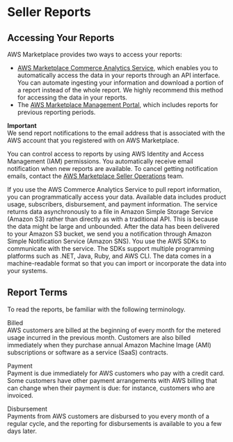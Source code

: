# Seller Reports<a name="Reporting"></a>

## Accessing Your Reports<a name="accessing-your-reports"></a>

 AWS Marketplace provides two ways to access your reports:
+ [AWS Marketplace Commerce Analytics Service](commerce-analytics-service.md), which enables you to automatically access the data in your reports through an API interface\. You can automate ingesting your information and download a portion of a report instead of the whole report\. We highly recommend this method for accessing the data in your reports\. 
+ The [AWS Marketplace Management Portal](https://aws.amazon.com/marketplace/management/reports/), which includes reports for previous reporting periods\. 

**Important**  
 We send report notifications to the email address that is associated with the AWS account that you registered with on AWS Marketplace\. 

 You can control access to reports by using AWS Identity and Access Management \(IAM\) permissions\. You automatically receive email notification when new reports are available\. To cancel getting notification emails, contact the [AWS Marketplace Seller Operations](https://aws.amazon.com/marketplace/management/contact-us/) team\. 

 If you use the AWS Commerce Analytics Service to pull report information, you can programmatically access your data\. Available data includes product usage, subscribers, disbursement, and payment information\. The service returns data asynchronously to a file in Amazon Simple Storage Service \(Amazon S3\) rather than directly as with a traditional API\. This is because the data might be large and unbounded\. After the data has been delivered to your Amazon S3 bucket, we send you a notification through Amazon Simple Notification Service \(Amazon SNS\)\. You use the AWS SDKs to communicate with the service\. The SDKs support multiple programming platforms such as \.NET, Java, Ruby, and AWS CLI\. The data comes in a machine\-readable format so that you can import or incorporate the data into your systems\. 

## Report Terms<a name="report-terms"></a>

To read the reports, be familiar with the following terminology\. 

Billed  
AWS customers are billed at the beginning of every month for the metered usage incurred in the previous month\. Customers are also billed immediately when they purchase annual Amazon Machine Image \(AMI\) subscriptions or software as a service \(SaaS\) contracts\.

Payment  
Payment is due immediately for AWS customers who pay with a credit card\. Some customers have other payment arrangements with AWS billing that can change when their payment is due: for instance, customers who are invoiced\.

Disbursement  
Payments from AWS customers are disbursed to you every month of a regular cycle, and the reporting for disbursements is available to you a few days later\.